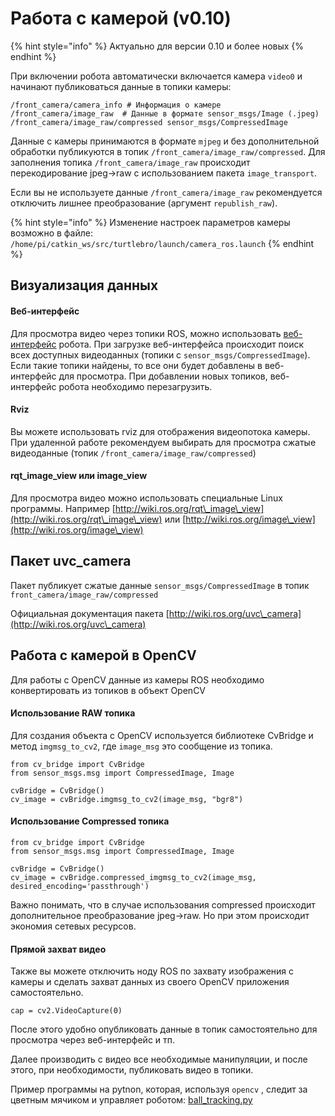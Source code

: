 # Работа с камерой (v0.10)

{% hint style="info" %}
Актуально для версии 0.10 и более новых
{% endhint %}

При включении робота автоматически включается камера `video0` и начинают публиковаться данные в топики камеры:

```
/front_camera/camera_info # Информация о камере
/front_camera/image_raw  # Данные в формате sensor_msgs/Image (.jpeg)
/front_camera/image_raw/compressed sensor_msgs/CompressedImage 
```

Данные c камеры принимаются в формате `mjpeg` и без дополнительной обработки публикуются в топик `/front_camera/image_raw/compressed`. Для заполнения топика `/front_camera/image_raw` происходит перекодирование jpeg->raw с использованием пакета `image_transport`.

Если вы не используете данные `/front_camera/image_raw` рекомендуется отключить лишнее преобразование (аргумент `republish_raw`).

{% hint style="info" %}
Изменение настроек параметров камеры возможно в файле: `/home/pi/catkin_ws/src/turtlebro/launch/camera_ros.launch`
{% endhint %}

## Визуализация данных&#x20;

#### Веб-интерфейс

Для просмотра видео через топики ROS, можно использовать [веб-интерфейс](../pervoe-vklyuchenie-i-nastroika-robota/web-interfeis.md) робота. При загрузке веб-интерфейса происходит поиск всех доступных видеоданных (топики с `sensor_msgs/CompressedImage`). Если такие топики найдены, то все они будет добавлены в веб-интерфейс для просмотра. При добавлении новых топиков, веб-интерфейс робота необходимо перезагрузить.

#### Rviz

Вы можете использовать rviz для отображения видеопотока камеры. При удаленной работе рекомендуем выбирать для просмотра сжатые видеоданные (топик `/front_camera/image_raw/compressed`)

#### rqt\_image\_view или image\_view

Для просмотра видео можно использовать специальные Linux программы. Например [http://wiki.ros.org/rqt\_image\_view](http://wiki.ros.org/rqt\_image\_view) или [http://wiki.ros.org/image\_view](http://wiki.ros.org/image\_view)

## Пакет uvc\_camera

Пакет публикует сжатые данные `sensor_msgs/CompressedImage` в топик `front_camera/image_raw/compressed`

Официальная документация пакета [http://wiki.ros.org/uvc\_camera](http://wiki.ros.org/uvc\_camera)

## Работа с камерой в OpenCV

Для работы с OpenCV данные из камеры ROS необходимо конвертировать из топиков в объект OpenCV

#### Использование RAW топика

Для создания объекта с OpenCV используется библиотеке CvBridge и метод `imgmsg_to_cv2`, где `image_msg` это сообщение из топика.

```
from cv_bridge import CvBridge
from sensor_msgs.msg import CompressedImage, Image

cvBridge = CvBridge()
cv_image = cvBridge.imgmsg_to_cv2(image_msg, "bgr8")
```

#### Использование Сompressed топика

```
from cv_bridge import CvBridge
from sensor_msgs.msg import CompressedImage, Image

cvBridge = CvBridge()
cv_image = cvBridge.compressed_imgmsg_to_cv2(image_msg, desired_encoding='passthrough')
```

Важно понимать, что в случае использования compressed происходит дополнительное преобразование jpeg->raw. Но при этом происходит экономия сетевых ресурсов.&#x20;

#### Прямой захват видео

Также вы можете отключить ноду ROS по захвату изображения с камеры и сделать захват данных из своего OpenCV приложения самостоятельно.

`cap = cv2.VideoCapture(0)`

После этого удобно опубликовать данные в топик самостоятельно для просмотра через веб-интерфейс и тп.

Далее производить с видео все необходимые манипуляции, и после этого, при необходимости, публиковать видео в топики.

Пример программы на pytnon, которая, используя `opencv` , следит за цветным мячиком и управляет роботом: [ball\_tracking.py](https://github.com/voltbro/turtlebro\_examples/blob/master/src/ball\_tracking.py)
